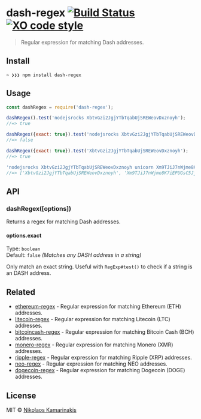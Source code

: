 # dash-regex [![Build Status](https://travis-ci.org/k4m4/dash-regex.svg?branch=master)](https://travis-ci.org/k4m4/dash-regex) [![XO code style](https://img.shields.io/badge/code_style-XO-5ed9c7.svg)](https://github.com/xojs/xo)

> Regular expression for matching Dash addresses.


## Install

```
~ ❯❯❯ npm install dash-regex
```


## Usage

```js
const dashRegex = require('dash-regex');

dashRegex().test('nodejsrocks XbtvGzi2JgjYTbTqabUjSREWeovDxznoyh');
//=> true

dashRegex({exact: true}).test('nodejsrocks XbtvGzi2JgjYTbTqabUjSREWeovDxznoyh foo');
//=> false

dashRegex({exact: true}).test('XbtvGzi2JgjYTbTqabUjSREWeovDxznoyh');
//=> true

'nodejsrocks XbtvGzi2JgjYTbTqabUjSREWeovDxznoyh unicorn Xm9TJiJ7nWjme8K7iEPUGsC5JjYGzPk2QU rainbow'.match(dashRegex());
//=> ['XbtvGzi2JgjYTbTqabUjSREWeovDxznoyh', 'Xm9TJiJ7nWjme8K7iEPUGsC5JjYGzPk2QU']
```


## API

### dashRegex([options])

Returns a regex for matching Dash addresses.

#### options.exact

Type: `boolean`<br>
Default: `false` *(Matches any DASH address in a string)*

Only match an exact string. Useful with `RegExp#test()` to check if a string is an DASH address.


## Related

- [ethereum-regex](https://github.com/k4m4/ethereum-regex) - Regular expression for matching Ethereum (ETH) addresses.
- [litecoin-regex](https://github.com/k4m4/litecoin-regex) - Regular expression for matching Litecoin (LTC) addresses.
- [bitcoincash-regex](https://github.com/k4m4/bitcoincash-regex) - Regular expression for matching Bitcoin Cash (BCH) addresses.
- [monero-regex](https://github.com/k4m4/monero-regex) - Regular expression for matching Monero (XMR) addresses.
- [ripple-regex](https://github.com/k4m4/ripple-regex) - Regular expression for matching Ripple (XRP) addresses.
- [neo-regex](https://github.com/k4m4/neo-regex) - Regular expression for matching NEO addresses.
- [dogecoin-regex](https://github.com/k4m4/dogecoin-regex) - Regular expression for matching Dogecoin (DOGE) addresses.


## License

MIT © [Nikolaos Kamarinakis](https://nikolaskama.me)